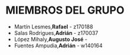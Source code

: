 <h1>MIEMBROS DEL GRUPO</h1>

<ul>
 <li>Martín Lesmes,<b>Rafael</b> - z170188</li>
 <li>Salas Rodrigues,<b>Adrián</b> - z170037</li>
 <li>López Mihaly,<b>Augusto José</b> - </li>
 <li>Fuentes Ampudia,<b>Adrián</b> - w140164</li>
<ul>
 
  
  
